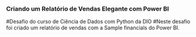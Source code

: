 ### Criando um Relatório de Vendas Elegante com Power BI

#Desafio do curso de Ciência de Dados com Python da DIO
#Neste desafio foi criado um relatório de vendas com a Sample financials do Power BI.






